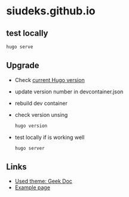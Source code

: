 # siudeks.github.io

## test locally

```bash
hugo serve
```

## Upgrade

- Check [current Hugo version](https://github.com/gohugoio/hugo/releases)
- update version number in devcontainer.json
- rebuild dev container
- check version unsing

  ```bash
  hugo version
  ```

- test locally if is working well

  ```bash
  hugo server
  ```

## Links

- [Used theme: Geek Doc](https://github.com/thegeeklab/hugo-geekdoc)
- [Example page](https://github.com/jlumbroso/hugo-geekdoc-github-example)
